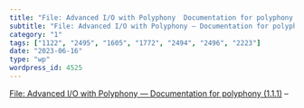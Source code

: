 ```yaml
---
title: "File: Advanced I/O with Polyphony  Documentation for polyphony (1.1.1)"
subtitle: "File: Advanced I/O with Polyphony — Documentation for polyphony (1.1.1)"
category: "1"
tags: ["1122", "2495", "1605", "1772", "2494", "2496", "2223"]
date: "2023-06-16"
type: "wp"
wordpress_id: 4525
---
```

[ File: Advanced I/O with Polyphony — Documentation for polyphony (1.1.1)](https://www.rubydoc.info/gems/polyphony/file/docs/advanced-io.md) –